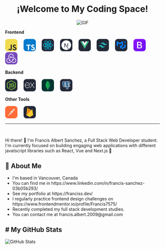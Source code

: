 <h1 align="center">¡Welcome to My Coding Space!</h1>
<p align="center">
  <img src="https://user-images.githubusercontent.com/74038190/229223263-cf2e4b07-2615-4f87-9c38-e37600f8381a.gif" alt="GIF" width="350" height="280"/>
</p>
<p align="left">
  <strong>Frontend</strong>
</p>
<p align="left">
  <img src="./icons/JavaScript.svg" alt="JavaScript" width="40" height="40"/>
  &nbsp;&nbsp;&nbsp;
  <img src="./icons/TypeScript.svg" alt="TypeScript" width="40" height="40"/>
  &nbsp;&nbsp;&nbsp;
  <img src="./icons/React-Dark.svg" alt="React" width="40" height="40"/>
  &nbsp;&nbsp;&nbsp;
  <img src="./icons/NextJS-Dark.svg" alt="NextJS" width="40" height="40"/>
  &nbsp;&nbsp;&nbsp;
  <img src="./icons/VueJS-Dark.svg" alt="VueJS" width="40" height="40"/>
  &nbsp;&nbsp;&nbsp;
  <img src="./icons/TailwindCSS-Dark.svg" alt="TailwindCSS" width="40" height="40"/>
  &nbsp;&nbsp;&nbsp;
  <img src="./icons/MaterialUI-Dark.svg" alt="MaterialUI" width="40" height="40"/>
  &nbsp;&nbsp;&nbsp;
  <img src="./icons/Bootstrap.svg" alt="MaterialUI" width="40" height="40"/>
  &nbsp;&nbsp;&nbsp;
  <img src="./icons/Redux.svg" alt="Redux" width="40" height="40"/>
</p>

<p align="left">
  <strong>Backend</strong>
</p>
<p align="left">
  <img src="./icons/NodeJS-Dark.svg" alt="NodeJS" width="40" height="40"/>
  &nbsp;&nbsp;&nbsp;
  <img src="./icons/ExpressJS-Dark.svg" alt="ExpressJS" width="40" height="40"/>
  &nbsp;&nbsp;&nbsp;
  <img src="./icons/MongoDB.svg" alt="MongoDB" width="40" height="40"/>
  &nbsp;&nbsp;&nbsp;
  <img src="./icons/PostgreSQL-Dark.svg" alt="PostgreSQL" width="40" height="40"/>
</p>

<p align="left">
  <strong>Other Tools</strong>
</p>
<p align="left">
  <img src="./icons/Postman.svg" alt="Postman" width="40" height="40"/>
  &nbsp;&nbsp;&nbsp;
  <img src="./icons/Firebase-Dark.svg" alt="Postman" width="40" height="40"/>
</p>
<hr>
<br>
<p>
  <span>
    Hi there! 👋 I'm Francis Albert Sanchez, a Full Stack Web Developer student. I'm currently focused on building engaging web applications with different javatscript libraries such as React, Vue and Next.js 🚀
  </span>
</p>
<h2>💼 About Me</h2>
<p>
  <ul>
    <li>I'm based in Vancouver, Canada</li>
    <li>You can find me in https://www.linkedin.com/in/francis-sanchez-03b05b293/</li>
    <li>See my portfolio at https://franciss.dev/</li>
    <li>I regularly practice frontend design challenges on https://www.frontendmentor.io/profile/Francis7575/</li>
    <li>Recently completed my full stack development studies.</li>
    <li>You can contact me at francis.albert.2009@gmail.com</li>
  </ul>
</p>
<h2># My GitHub Stats</h2>

![GitHub Stats](https://github-readme-stats.vercel.app/api?username=Francis7575&show_icons=true&theme=dark&count_private=true)
